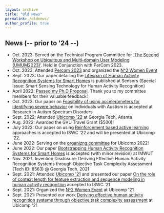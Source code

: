 ```yaml
---
layout: archive
title: "Old News"
permalink: /oldnews/
author_profile: true
---
```


News (-- prior to '24 --)
------
* Oct. 2023: Served on the Technical Program Committee for [‘The Second Workshop on Ubiquitous and Multi-domain User Modeling (UMUM2023)’](https://ieeexplore.ieee.org/document/10150264). Held in Conjunction with PerCom 2023.
* Oct. 2023: Attended [Percom 2023](https://percom.org/2023/) and organized the [N^2 Women Event](https://percom.org/2023/n2women-event/)
* Sept. 2023: Our paper detailing the [Lifespan of Human Activity Recognition Systems for Smart Homes](https://www.mdpi.com/1424-8220/23/18/7729) is published at Sensors (Special Issue: Smart Sensing Technology for Human Activity Recognition)
* April 2023: [Passed my Ph.D Proposal](https://grad.gatech.edu/events/phd-defense-shruthi-hiremath). Thank you to my committee members for their valuable feedback!
* Oct. 2022: Our paper on [Feasibility of using accelerometers for identifying severe behavior](https://www.sciencedirect.com/science/article/pii/S1750946722001301) on individuals with Austism is accepted at Research in Autism Spectrum Disorders
* Sept. 2022: Attended [Ubicomp '22](https://ubicomp.org/ubicomp2022/) at Georgia Tech, Atlanta
* Aug. 2022: Awarded the GVU Travel Grant ($500)!
* July 2022: Our paper on using [Reinforcement based active learning](https://dl.acm.org/doi/abs/10.1145/3544794.3558457) approaches is accepted to ISWC '22 and will be presented at Ubicomp '22.
* June 2022: Serving on the [organizng committee](https://ubicomp.org/ubicomp2022/organizing-committee/) for Ubicomp 2022!
* June 2022: Our paper [Bootstrapping Human Activity Recognition Systems for Smart Homes](https://dl.acm.org/doi/abs/10.1145/3550294) is accepted (with minor revision) at IMWUT
* Nov. 2021: Invention Disclosure: Deriving Effective Human Activity Recognition Systems through Objective Task Complexity Assessment (Tech ID: 8563) @ Georgia Tech, 2021
* Sept. 2021: Attended [Ubicomp '21](https://ubicomp.org/ubicomp2021/) and presented our paper [On the role of context length for feature extraction and sequence modeling in human activity recognition](https://dl.acm.org/doi/abs/10.1145/3460421.3478825) accepted to ISWC '21
* Sept. 2021: Organized the [N^2 Women Event](https://ubicomp.org/ubicomp2021/program/n2-women-event/) at Ubicomp '21
* Sept. 2021: Presented our work [Deriving effective human activity recognition systems through objective task complexity assessment](https://dl.acm.org/doi/abs/10.1145/3432227) at Ubicomp '21
